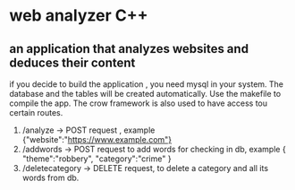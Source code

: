 # web analyzer C++

## an application that analyzes websites and deduces their content

if you decide to build the application , you need mysql in your system. The database and the tables will be created automatically. Use the makefile to compile the app. The crow framework is also used to have access tou certain routes.

1. /analyze -> POST request , example {"website":"https://www.example.com"}
2. /addwords -> POST request to add words for checking in db, example {
   "theme":"robbery",
   "category":"crime"
   }
3. /deletecategory -> DELETE request, to delete a category and all its words from db.
